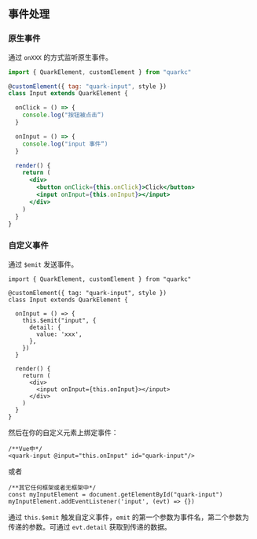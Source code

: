 ## 事件处理
### 原生事件
通过 `onXXX` 的方式监听原生事件。

```jsx
import { QuarkElement, customElement } from "quarkc"

@customElement({ tag: "quark-input", style })
class Input extends QuarkElement {

  onClick = () => {
    console.log("按钮被点击“)
  }

  onInput = () => {
    console.log("input 事件“)
  }

  render() {
    return (
      <div>
        <button onClick={this.onClick}>Click</button>
        <input onInput={this.onInput}></input>
      </div>
    )
  }
}
```

### 自定义事件
通过 `$emit` 发送事件。
```tsx
import { QuarkElement, customElement } from "quarkc"

@customElement({ tag: "quark-input", style })
class Input extends QuarkElement {

  onInput = () => {
    this.$emit("input", {
      detail: {
        value: 'xxx',
      },
    })
  }

  render() {
    return (
      <div>
        <input onInput={this.onInput}></input>
      </div>
    )
  }
}
```

然后在你的自定义元素上绑定事件：

```tsx
/**Vue中*/
<quark-input @input="this.onInput" id="quark-input"/>
```

或者

```tsx
/**其它任何框架或者无框架中*/
const myInputElement = document.getElementById("quark-input")
myInputElement.addEventListener('input', (evt) => {})
```
 通过 `this.$emit` 触发自定义事件，`emit` 的第一个参数为事件名，第二个参数为传递的参数。可通过 `evt.detail` 获取到传递的数据。